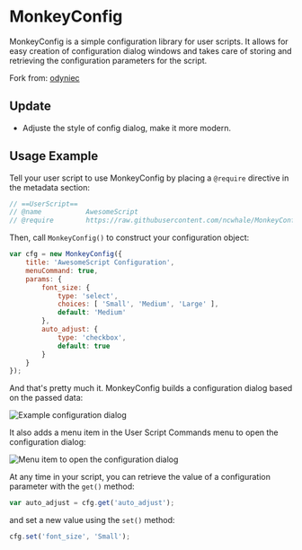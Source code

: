 MonkeyConfig
============

MonkeyConfig is a simple configuration library for user scripts. It allows for
easy creation of configuration dialog windows and takes care of storing and
retrieving the configuration parameters for the script.

Fork from: [odyniec](https://github.com/odyniec/MonkeyConfig)

Update
------

* Adjuste the style of config dialog, make it more modern.

Usage Example
-------------

Tell your user script to use MonkeyConfig by placing a `@require` directive in
the metadata section:

```javascript
// ==UserScript==
// @name           AwesomeScript
// @require        https://raw.githubusercontent.com/ncwhale/MonkeyConfig/master/monkeyconfig.js
```

Then, call `MonkeyConfig()` to construct your configuration object:

```javascript
var cfg = new MonkeyConfig({
    title: 'AwesomeScript Configuration',
    menuCommand: true,
    params: {
        font_size: {
            type: 'select',
            choices: [ 'Small', 'Medium', 'Large' ],
            default: 'Medium'
        },
        auto_adjust: {
            type: 'checkbox',
            default: true
        }
    }
});
```

And that's pretty much it. MonkeyConfig builds a configuration dialog based on
the passed data:

<!--
![Example configuration dialog](http://wwwtest.odyniec.net/projects/monkeyconfig/dialog.png)
-->
![Example configuration dialog](http://img691.imageshack.us/img691/6382/dialogs.png)

It also adds a menu item in the User Script Commands menu to open the
configuration dialog:

<!--
![Menu item to open the configuration dialog](http://wwwtest.odyniec.net/projects/monkeyconfig/menu_item.png)
-->
![Menu item to open the configuration dialog](http://img651.imageshack.us/img651/325/menuitemopc.png)

At any time in your script, you can retrieve the value of a configuration
parameter with the `get()` method:

```javascript
var auto_adjust = cfg.get('auto_adjust');
```

and set a new value using the `set()` method:

```javascript
cfg.set('font_size', 'Small');
```
